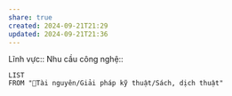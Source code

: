 ```yaml
---
share: true
created: 2024-09-21T21:29
updated: 2024-09-21T21:36
---
```

Lĩnh vực:: 
Nhu cầu công nghệ::
```dataview
LIST
FROM "📜Tài nguyên/Giải pháp kỹ thuật/Sách, dịch thuật"
```